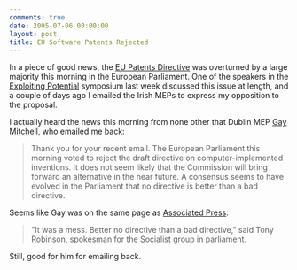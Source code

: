 ```yaml
---
comments: true
date: 2005-07-06 00:00:00
layout: post
title: EU Software Patents Rejected
---
```


In a piece of good news, the [EU Patents Directive](http://noepatents.eu.org/index.php/NO_Software_Patents) was overturned by a large majority this morning in the European Parliament. One of the speakers in the [Exploiting Potential](http://www.submerge.org.uk/exploitingpotential/) symposium last week discussed this issue at length, and a couple of days ago I emailed the Irish MEPs to express my opposition to the proposal.





I actually heard the news this morning from none other that Dublin MEP [Gay Mitchell](http://wwwdb.europarl.eu.int/ep6/owa/whos_mep.data?ipid=0&ilg=EN&iucd=28112&ipolgrp=.&ictry=IE&itempl=&ireturn=&imode=), who emailed me back:




> Thank you for your recent email.  The European Parliament this morning voted to reject the draft directive on computer-implemented inventions.  It does not seem likely that the Commission will bring forward an alternative in the near future. A consensus seems to have evolved in the Parliament that no directive is better than a bad directive.





Seems like Gay was on the same page as [Associated Press](http://www.businessweek.com/ap/financialnews/D8B5SRJG0.htm?campaign_id=apn_tech_down):




> "It was a mess. Better no directive than a bad directive," said Tony Robinson, spokesman for the Socialist group in parliament.





Still, good for him for emailing back.
